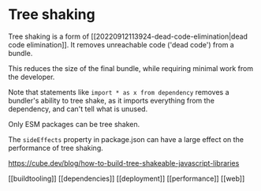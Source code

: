 # Tree shaking

Tree shaking is a form of [[20220912113924-dead-code-elimination|dead code elimination]]. It removes unreachable code ('dead code') from a bundle.

This reduces the size of the final bundle, while requiring minimal work from the developer.

Note that statements like `import * as x from dependency` removes a bundler's ability to tree shake, as it imports everything from the dependency, and can't tell what is unused.

Only ESM packages can be tree shaken.

The `sideEffects` property in package.json can have a large effect on the performance of tree shaking.

https://cube.dev/blog/how-to-build-tree-shakeable-javascript-libraries

[[buildtooling]]
[[dependencies]]
[[deployment]]
[[performance]]
[[web]]